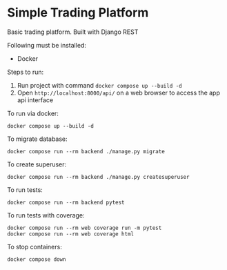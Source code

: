# Simple Trading Platform

Basic trading platform. Built with Django REST

Following must be installed:

- Docker

Steps to run:

1. Run project with command `docker compose up --build -d`
2. Open `http://localhost:8000/api/` on a web browser to access the app api interface

To run via docker:

```
docker compose up --build -d
```

To migrate database:

```
docker compose run --rm backend ./manage.py migrate
```

To create superuser:

```
docker compose run --rm backend ./manage.py createsuperuser
```

To run tests:

```
docker compose run --rm backend pytest
```

To run tests with coverage:

```
docker compose run --rm web coverage run -m pytest
docker compose run --rm web coverage html
```

To stop containers:

```
docker compose down
```